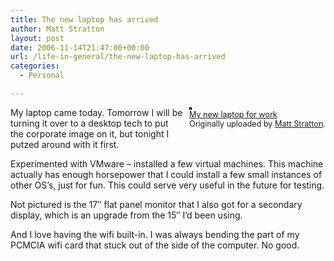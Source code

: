 ```yaml
---
title: The new laptop has arrived
author: Matt Stratton
layout: post
date: 2006-11-14T21:47:00+00:00
url: /life-in-general/the-new-laptop-has-arrived
categories:
  - Personal

---
```

<div style="float:right;margin-left:10px;margin-bottom:10px;">
  <a href="http://www.flickr.com/photos/mugsy/297795534/" title="photo sharing"><img src="http://static.flickr.com/117/297795534_0b2b6d3abe_m.jpg" alt="" style="border:solid 2px #000000;" /></a> <br /> <span style="font-size:.9em;margin-top:0;"> <a href="http://www.flickr.com/photos/mugsy/297795534/">My new laptop for work</a> <br /> Originally uploaded by <a href="http://www.flickr.com/people/mugsy/">Matt Stratton</a>. </span>
</div>

My laptop came today. Tomorrow I will be turning it over to a desktop tech to put the corporate image on it, but tonight I putzed around with it first. 

Experimented with VMware &#8211; installed a few virtual machines. This machine actually has enough horsepower that I could install a few small instances of other OS&#8217;s, just for fun. This could serve very useful in the future for testing. 

Not pictured is the 17&#8243; flat panel monitor that I also got for a secondary display, which is an upgrade from the 15&#8243; I&#8217;d been using. 

And I love having the wifi built-in. I was always bending the part of my PCMCIA wifi card that stuck out of the side of the computer. No good.